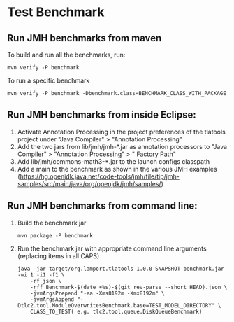 # Test Benchmark

## Run JMH benchmarks from maven

To build and run all the benchmarks, run:

``` shell
mvn verify -P benchmark
```

To run a specific benchmark

``` shell
mvn verify -P benchmark -Dbenchmark.class=BENCHMARK_CLASS_WITH_PACKAGE
```

## Run JMH benchmarks from inside Eclipse:

1. Activate Annotation Processing in the project preferences of the tlatools project under "Java Compiler" > "Annotation
   Processing"
2. Add the two jars from lib/jmh/jmh-*.jar as annotation processors to "Java Compiler" > "Annotation Processing" > "
   Factory Path"
3. Add lib/jmh/commons-math3-*.jar to the launch configs classpath
4. Add a main to the benchmark as shown in the various JMH
   examples (https://hg.openjdk.java.net/code-tools/jmh/file/tip/jmh-samples/src/main/java/org/openjdk/jmh/samples/)

## Run JMH benchmarks from command line:

1. Build the benchmark jar
    ``` shell
    mvn package -P benchmark
    ```

2. Run the benchmark jar with appropriate command line arguments (replacing items in all CAPS)
    ``` shell
    java -jar target/org.lamport.tlatools-1.0.0-SNAPSHOT-benchmark.jar -wi 1 -i1 -f1 \
        -rf json \
        -rff Benchmark-$(date +%s)-$(git rev-parse --short HEAD).json \
        -jvmArgsPrepend "-ea -Xms8192m -Xmx8192m" \
        -jvmArgsAppend "-Dtlc2.tool.ModuleOverwritesBenchmark.base=TEST_MODEL_DIRECTORY" \
        CLASS_TO_TEST( e.g. tlc2.tool.queue.DiskQueueBenchmark)
    ```

